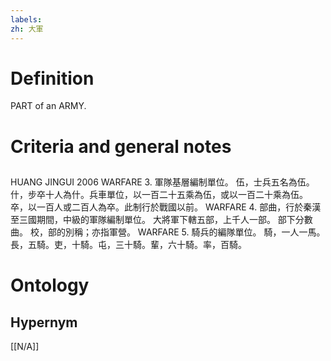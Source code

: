```yaml
---
labels: 
zh: 大軍
---
```


# Definition
PART of an ARMY.
# Criteria and general notes
## 
HUANG JINGUI 2006
WARFARE 3. 軍隊基層編制單位。
伍，士兵五名為伍。
什，步卒十人為什。兵車單位，以一百二十五乘為伍，或以一百二十乘為伍。
卒，以一百人或二百人為卒。此制行於戰國以前。
WARFARE 4. 部曲，行於秦漢至三國期間，中級的軍隊編制單位。
大將軍下轄五部，上千人一部。
部下分數曲。
校，部的別稱；亦指軍營。
WARFARE 5. 騎兵的編隊單位。
騎，一人一馬。長，五騎。吏，十騎。屯，三十騎。輩，六十騎。率，百騎。
# Ontology

## Hypernym
[[N/A]]